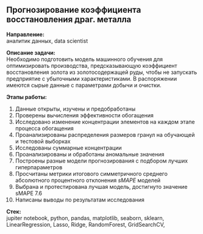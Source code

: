 ## Прогнозирование коэффициента восстановления драг. металла

**Направление:**   
аналитик данных, data scientist

**Описание задачи:**  
Необходимо подготовить модель машинного обучения для оптимизировать производства, предсказывающую коэффициент восстановления золота из золотосодержащей руды, чтобы не запускать предприятие с убыточными характеристиками. В распоряжении имеются сырые данные с параметрами добычи и очистки.

**Этапы работы:**
1. Данные открыты, изучены и предобработаны
2. Проверены вычисления эффективности обогащения
3. Исследовано изменение концентрации элементов на каждом этапе процесса обогащения
4. Проанализированы распределения размеров гранул на обучающей и тестовой выборках
5. Исследованы суммарные концентрации
6. Проанализированы и обработаны аномальные значения
7. Построены разные модели прогнозирования с подбором лучших гиперпараметров
8. Просчитаны  метрики итогового симметричного среднего абсолютного процентного отклонения *sMAPE* моделей
9. Выбрана и протестирована лучшая модель, достигнуто значение sMAPE 7.6
10. Написаны выводы по результатам исследования
   
**Стек:**  
jupiter notebook, python, pandas, matplotlib, seaborn, sklearn, LinearRegression, Lasso, Ridge, RandomForest, GridSearchCV, 
